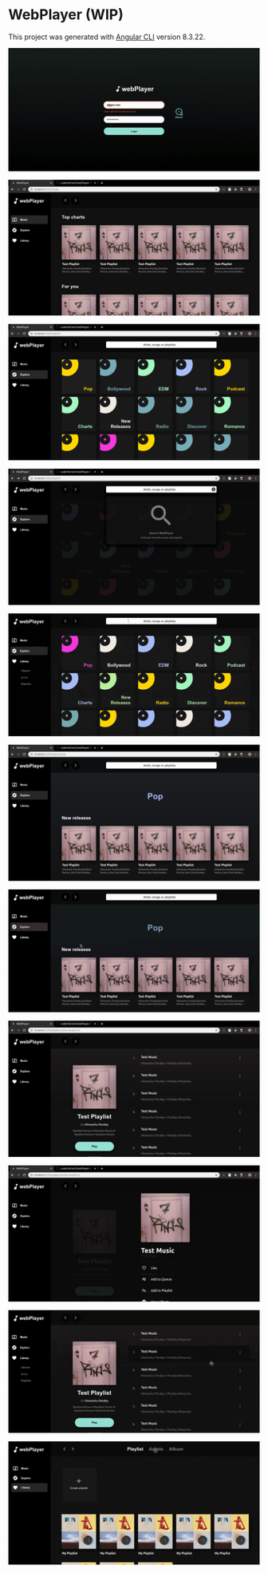 # WebPlayer (WIP)

This project was generated with [Angular CLI](https://github.com/angular/angular-cli) version 8.3.22.

![](https://raw.githubusercontent.com/coderINcheif/webPlayer/master/sample-images/auth.gif)

![](https://raw.githubusercontent.com/coderINcheif/webPlayer/master/sample-images/home.png)

![](https://raw.githubusercontent.com/coderINcheif/webPlayer/master/sample-images/generes.png)

![](https://raw.githubusercontent.com/coderINcheif/webPlayer/master/sample-images/search.png)

![](https://raw.githubusercontent.com/coderINcheif/webPlayer/master/sample-images/search.gif)

![](https://raw.githubusercontent.com/coderINcheif/webPlayer/master/sample-images/genere_music.png)

![](https://raw.githubusercontent.com/coderINcheif/webPlayer/6669c49c0607e84a343480d29b2e39eb76666b40/sample-images/genere_music.gif)

![](https://raw.githubusercontent.com/coderINcheif/webPlayer/master/sample-images/playlist_detail.png)

![](https://raw.githubusercontent.com/coderINcheif/webPlayer/master/sample-images/actions.png)

![](https://raw.githubusercontent.com/coderINcheif/webPlayer/master/sample-images/playlist.gif)

![](https://raw.githubusercontent.com/coderINcheif/webPlayer/master/sample-images/lib_nav.gif)
